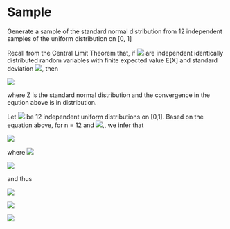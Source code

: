 # Sample

Generate a sample of the standard normal distribution from 12 independent samples of the uniform distribution on [0, 1]



Recall from the Central Limit Theorem that, if ![](https://latex.codecogs.com/svg.image?Xi,i\geqslant%201) are independent identically distributed random variables with finite expected value E[X] and standard deviation ![](https://latex.codecogs.com/svg.image?\sigma(X)), then


![](https://latex.codecogs.com/svg.image?\displaystyle\lim_{n\to\infty}\frac{\frac{1}{n}(\sum_{i=1}^{n}Xi)-E[X]}{\frac{\sigma(X)}{\sqrt%20n}}=Z)

where Z is the standard normal distribution and the convergence in the eqution above is in distribution.


Let ![](https://latex.codecogs.com/svg.image?U_1,U_2,...,U_1_2) be 12 independent uniform distributions on [0,1]. Based on the equation above, for n = 12 and ![]([https://latex.codecogs.com/svg.image?X_i=U_i](https://latex.codecogs.com/svg.image?X_i=U_i,i=1:12)https://latex.codecogs.com/svg.image?X_i=U_i,i=1:12),, we infer that 


![](https://latex.codecogs.com/svg.image?Z\approx\frac{\frac{1}{12}(\sum_{i=1}^{12}U_i)-E[U]}{\frac{\sigma(U)}{\sqrt(12)}})

where
![](https://latex.codecogs.com/svg.image?E[U]=\int_{0}^{1}u%20du=\frac{1}{2})

![](https://latex.codecogs.com/svg.image?\sigma^2(U)=E[U^2]-(E[U])^2=\int_{0}^{1}u^2%20du-(\frac{1}{2})^2=\frac{1}{12})

and thus 

![](https://latex.codecogs.com/svg.image?\sigma^2(U)=\frac{1}{12})

![](https://latex.codecogs.com/svg.image?Z\approx\frac{\frac{1}{12}(\sum_{i=1}^{12}U_i)-\frac{1}{2}}{\frac{1}{12}})

![](https://latex.codecogs.com/svg.image?Z=\sum_{i=1}^{12}U_i-6)
